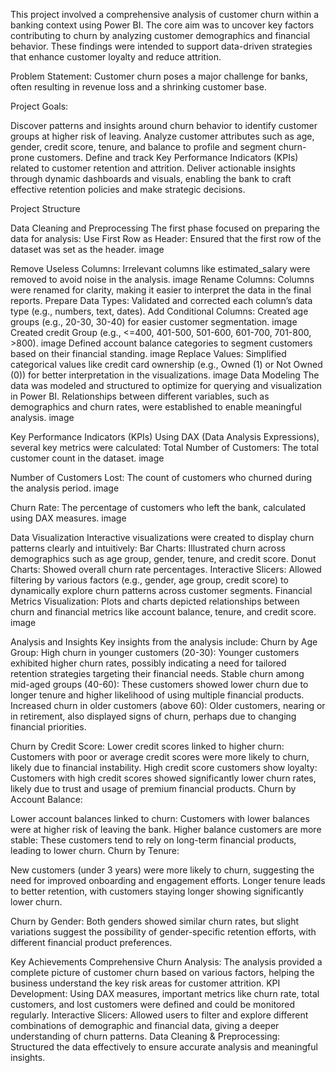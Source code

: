 This project involved a comprehensive analysis of customer churn within a banking context using Power BI. The core aim was to uncover key factors contributing to churn by analyzing customer demographics and financial behavior. These findings were intended to support data-driven strategies that enhance customer loyalty and reduce attrition.

Problem Statement:
Customer churn poses a major challenge for banks, often resulting in revenue loss and a shrinking customer base.

Project Goals:

Discover patterns and insights around churn behavior to identify customer groups at higher risk of leaving.
Analyze customer attributes such as age, gender, credit score, tenure, and balance to profile and segment churn-prone customers.
Define and track Key Performance Indicators (KPIs) related to customer retention and attrition.
Deliver actionable insights through dynamic dashboards and visuals, enabling the bank to craft effective retention policies and make strategic decisions.

Project Structure

Data Cleaning and Preprocessing The first phase focused on preparing the data for analysis:
Use First Row as Header: Ensured that the first row of the dataset was set as the header. image

Remove Useless Columns: Irrelevant columns like estimated_salary were removed to avoid noise in the analysis. image
Rename Columns: Columns were renamed for clarity, making it easier to interpret the data in the final reports.
Prepare Data Types: Validated and corrected each column’s data type (e.g., numbers, text, dates).
Add Conditional Columns: Created age groups (e.g., 20-30, 30-40) for easier customer segmentation. image
Created credit Group (e.g., <=400, 401-500, 501-600, 601-700, 701-800, >800). image
Defined account balance categories to segment customers based on their financial standing. image
Replace Values: Simplified categorical values like credit card ownership (e.g., Owned (1) or Not Owned (0)) for better interpretation in the visualizations. image
Data Modeling The data was modeled and structured to optimize for querying and visualization in Power BI. Relationships between different variables, such as demographics and churn rates, were established to enable meaningful analysis. image

Key Performance Indicators (KPIs) Using DAX (Data Analysis Expressions), several key metrics were calculated: Total Number of Customers: The total customer count in the dataset. image

Number of Customers Lost: The count of customers who churned during the analysis period. image

Churn Rate: The percentage of customers who left the bank, calculated using DAX measures. image

Data Visualization Interactive visualizations were created to display churn patterns clearly and intuitively: Bar Charts: Illustrated churn across demographics such as age group, gender, tenure, and credit score. Donut Charts: Showed overall churn rate percentages. Interactive Slicers: Allowed filtering by various factors (e.g., gender, age group, credit score) to dynamically explore churn patterns across customer segments. Financial Metrics Visualization: Plots and charts depicted relationships between churn and financial metrics like account balance, tenure, and credit score. image

Analysis and Insights Key insights from the analysis include: Churn by Age Group: High churn in younger customers (20-30): Younger customers exhibited higher churn rates, possibly indicating a need for tailored retention strategies targeting their financial needs. Stable churn among mid-aged groups (40-60): These customers showed lower churn due to longer tenure and higher likelihood of using multiple financial products. Increased churn in older customers (above 60): Older customers, nearing or in retirement, also displayed signs of churn, perhaps due to changing financial priorities.

Churn by Credit Score: Lower credit scores linked to higher churn: Customers with poor or average credit scores were more likely to churn, likely due to financial instability. High credit score customers show loyalty: Customers with high credit scores showed significantly lower churn rates, likely due to trust and usage of premium financial products. Churn by Account Balance:

Lower account balances linked to churn: Customers with lower balances were at higher risk of leaving the bank. Higher balance customers are more stable: These customers tend to rely on long-term financial products, leading to lower churn. Churn by Tenure:

New customers (under 3 years) were more likely to churn, suggesting the need for improved onboarding and engagement efforts. Longer tenure leads to better retention, with customers staying longer showing significantly lower churn.

Churn by Gender: Both genders showed similar churn rates, but slight variations suggest the possibility of gender-specific retention efforts, with different financial product preferences.

Key Achievements Comprehensive Churn Analysis: The analysis provided a complete picture of customer churn based on various factors, helping the business understand the key risk areas for customer attrition. KPI Development: Using DAX measures, important metrics like churn rate, total customers, and lost customers were defined and could be monitored regularly. Interactive Slicers: Allowed users to filter and explore different combinations of demographic and financial data, giving a deeper understanding of churn patterns. Data Cleaning & Preprocessing: Structured the data effectively to ensure accurate analysis and meaningful insights.
